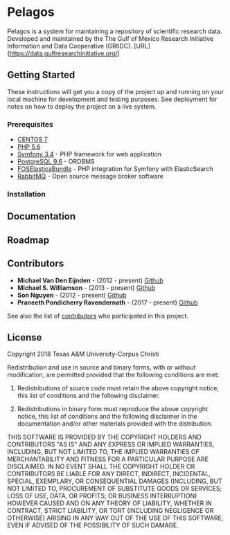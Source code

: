 # Pelagos
Pelagos is a system for maintaining a repository of scientific research data.
Developed and maintained by the The Gulf of Mexico Research Initiative Information and Data Cooperative (GRIIDC).
[URL] (https://data.gulfresearchinitiative.org/)
## Getting Started

These instructions will get you a copy of the project up and running on your local machine for development and testing purposes. See deployment for notes on how to deploy the project on a live system.

### Prerequisites

* [CENTOS 7](https://wiki.centos.org/)
* [PHP 5.6](http://php.net/docs.php )
* [Symfony 3.4](https://symfony.com/doc/3.4/index.html) - PHP framework for web application
* [PostgreSQL 9.6](https://www.postgresql.org/docs/9.6/static/release-9-6.html) - ORDBMS
* [FOSElasticaBundle](https://github.com/FriendsOfSymfony/FOSElasticaBundle) - PHP integration for Symfony with ElasticSearch
* [RabbitMQ](https://www.rabbitmq.com/documentation.html) - Open source message broker software

### Installation

## Documentation

## Roadmap

## Contributors

* **Michael Van Den Eijnden**  - (2012 - present) [Github](https://github.com/mickel1138)
* **Michael S. Williamson**  - (2013 - present) [Github](https://github.com/fightingtexasaggie)
* **Son Nguyen**  - (2012 - present) [Github](https://github.com/snguyen1)
* **Praneeth Pondicherry Ravendernath**  - (2017 - present) [Github](https://github.com/praneethpr)

See also the list of [contributors](https://github.com/griidc/pelagos/contributors) who participated in this project.

## License
Copyright 2018 Texas A&M University-Corpus Christi

Redistribution and use in source and binary forms, with or without modification,
are permitted provided that the following conditions are met:

1. Redistributions of source code must retain the above copyright notice, this
list of conditions and the following disclaimer.

2. Redistributions in binary form must reproduce the above copyright notice,
this list of conditions and the following disclaimer in the documentation and/or
other materials provided with the distribution.

THIS SOFTWARE IS PROVIDED BY THE COPYRIGHT HOLDERS AND CONTRIBUTORS "AS IS" AND
ANY EXPRESS OR IMPLIED WARRANTIES, INCLUDING, BUT NOT LIMITED TO, THE IMPLIED
WARRANTIES OF MERCHANTABILITY AND FITNESS FOR A PARTICULAR PURPOSE ARE
DISCLAIMED. IN NO EVENT SHALL THE COPYRIGHT HOLDER OR CONTRIBUTORS BE LIABLE FOR
ANY DIRECT, INDIRECT, INCIDENTAL, SPECIAL, EXEMPLARY, OR CONSEQUENTIAL DAMAGES
(INCLUDING, BUT NOT LIMITED TO, PROCUREMENT OF SUBSTITUTE GOODS OR SERVICES;
LOSS OF USE, DATA, OR PROFITS; OR BUSINESS INTERRUPTION) HOWEVER CAUSED AND ON
ANY THEORY OF LIABILITY, WHETHER IN CONTRACT, STRICT LIABILITY, OR TORT
(INCLUDING NEGLIGENCE OR OTHERWISE) ARISING IN ANY WAY OUT OF THE USE OF THIS
SOFTWARE, EVEN IF ADVISED OF THE POSSIBILITY OF SUCH DAMAGE.
